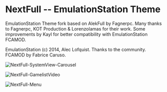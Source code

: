 # NextFull -- EmulationStation Theme
EmulationStation Theme fork based on AlekFull by Fagnerpc.
Many thanks to Fagnerpc, KOT Production & Lorenzolamas for their work.
Some improvements by Kayl for better compatibility with EmulationStation FCAMOD.

EmulationStation (c) 2014, Alec Lofquist. Thanks to the community.
FCAMOD by Fabrice Caruso.

![NextFull-SystemView-Carousel](https://www.retrobat.ovh/repo/ressources/nextfull_github/nextfull_systemcarousel.png)

![NextFull-GamelistVideo](https://www.retrobat.ovh/repo/ressources/nextfull_github/nextfull_gamelistvideo.png)

![NextFull-Menu](https://www.retrobat.ovh/repo/ressources/nextfull_github/nextfull_menu.png)
